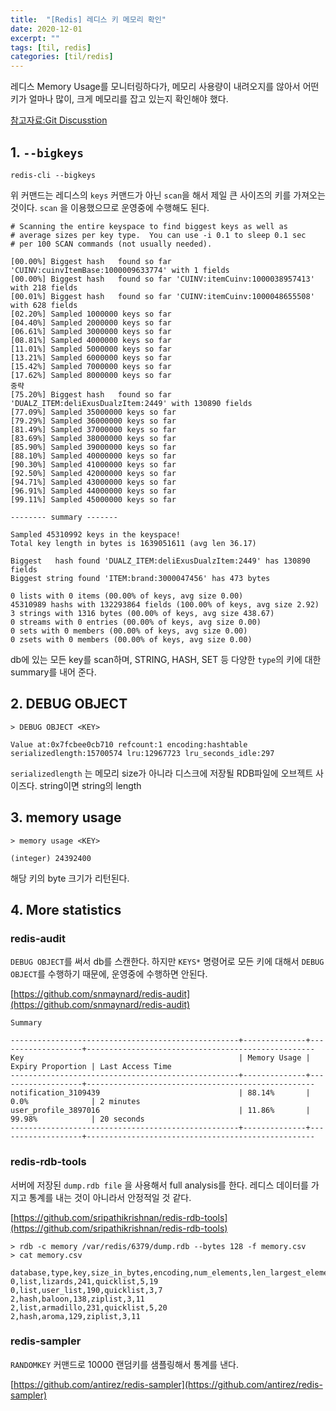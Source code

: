```yaml
---
title:  "[Redis] 레디스 키 메모리 확인"
date: 2020-12-01
excerpt: ""
tags: [til, redis]
categories: [til/redis]
---
```


레디스 Memory Usage를 모니터링하다가, 메모리 사용량이 내려오지를 않아서 어떤 키가 얼마나 많이, 크게 메모리를 잡고 있는지 확인해야 했다.

[참고자료:Git Discusstion](https://stackoverflow.com/questions/7638542/redis-show-database-size-size-for-keys)


## 1. `--bigkeys`

``` console
redis-cli --bigkeys
```

위 커맨드는 레디스의 `keys` 커맨드가 아닌 `scan`을 해서 제일 큰 사이즈의 키를 가져오는 것이다. `scan` 을 이용했으므로 운영중에 수행해도 된다.

``` console
# Scanning the entire keyspace to find biggest keys as well as
# average sizes per key type.  You can use -i 0.1 to sleep 0.1 sec
# per 100 SCAN commands (not usually needed).

[00.00%] Biggest hash   found so far 'CUINV:cuinvItemBase:1000009633774' with 1 fields
[00.00%] Biggest hash   found so far 'CUINV:itemCuinv:1000038957413' with 218 fields
[00.01%] Biggest hash   found so far 'CUINV:itemCuinv:1000048655508' with 628 fields
[02.20%] Sampled 1000000 keys so far
[04.40%] Sampled 2000000 keys so far
[06.61%] Sampled 3000000 keys so far
[08.81%] Sampled 4000000 keys so far
[11.01%] Sampled 5000000 keys so far
[13.21%] Sampled 6000000 keys so far
[15.42%] Sampled 7000000 keys so far
[17.62%] Sampled 8000000 keys so far
중략
[75.20%] Biggest hash   found so far 'DUALZ_ITEM:deliExusDualzItem:2449' with 130890 fields
[77.09%] Sampled 35000000 keys so far
[79.29%] Sampled 36000000 keys so far
[81.49%] Sampled 37000000 keys so far
[83.69%] Sampled 38000000 keys so far
[85.90%] Sampled 39000000 keys so far
[88.10%] Sampled 40000000 keys so far
[90.30%] Sampled 41000000 keys so far
[92.50%] Sampled 42000000 keys so far
[94.71%] Sampled 43000000 keys so far
[96.91%] Sampled 44000000 keys so far
[99.11%] Sampled 45000000 keys so far

-------- summary -------

Sampled 45310992 keys in the keyspace!
Total key length in bytes is 1639051611 (avg len 36.17)

Biggest   hash found 'DUALZ_ITEM:deliExusDualzItem:2449' has 130890 fields
Biggest string found 'ITEM:brand:3000047456' has 473 bytes

0 lists with 0 items (00.00% of keys, avg size 0.00)
45310989 hashs with 132293864 fields (100.00% of keys, avg size 2.92)
3 strings with 1316 bytes (00.00% of keys, avg size 438.67)
0 streams with 0 entries (00.00% of keys, avg size 0.00)
0 sets with 0 members (00.00% of keys, avg size 0.00)
0 zsets with 0 members (00.00% of keys, avg size 0.00)
```

db에 있는 모든 key를 scan하며, STRING, HASH, SET 등 다양한 `type`의 키에 대한 summary를 내어 준다.

## 2. DEBUG OBJECT <key>


``` console
> DEBUG OBJECT <KEY>

Value at:0x7fcbee0cb710 refcount:1 encoding:hashtable serializedlength:15700574 lru:12967723 lru_seconds_idle:297
```

`serializedlength` 는 메모리 size가 아니라 디스크에 저장될 RDB파일에 오브젝트 사이즈다. string이면 string의 length

## 3. memory usage <KEY>

``` console
> memory usage <KEY>

(integer) 24392400
```

해당 키의 byte 크기가 리턴된다.

## 4. More statistics

### redis-audit

`DEBUG OBJECT`를 써서 db를 스캔한다. 하지만 `KEYS*` 명령어로 모든 키에 대해서 `DEBUG OBJECT`를 수행하기 때문에, 운영중에 수행하면 안된다.

[https://github.com/snmaynard/redis-audit](https://github.com/snmaynard/redis-audit)

``` console
Summary  

---------------------------------------------------+--------------+-------------------+---------------------------------------------------  
Key                                                | Memory Usage | Expiry Proportion | Last Access Time                                    
---------------------------------------------------+--------------+-------------------+---------------------------------------------------  
notification_3109439                               | 88.14%       | 0.0%              | 2 minutes                               
user_profile_3897016                               | 11.86%       | 99.98%            | 20 seconds  
---------------------------------------------------+--------------+-------------------+---------------------------------------------------
```

### redis-rdb-tools

서버에 저장된 `dump.rdb file` 을 사용해서 full analysis를 한다. 레디스 데이터를 가지고 통계를 내는 것이 아니라서 안정적일 것 같다.

[https://github.com/sripathikrishnan/redis-rdb-tools](https://github.com/sripathikrishnan/redis-rdb-tools)

``` console
> rdb -c memory /var/redis/6379/dump.rdb --bytes 128 -f memory.csv
> cat memory.csv

database,type,key,size_in_bytes,encoding,num_elements,len_largest_element
0,list,lizards,241,quicklist,5,19
0,list,user_list,190,quicklist,3,7
2,hash,baloon,138,ziplist,3,11
2,list,armadillo,231,quicklist,5,20
2,hash,aroma,129,ziplist,3,11
```

### redis-sampler

`RANDOMKEY` 커맨드로 10000 랜덤키를 샘플링해서 통계를 낸다.

[https://github.com/antirez/redis-sampler](https://github.com/antirez/redis-sampler)
